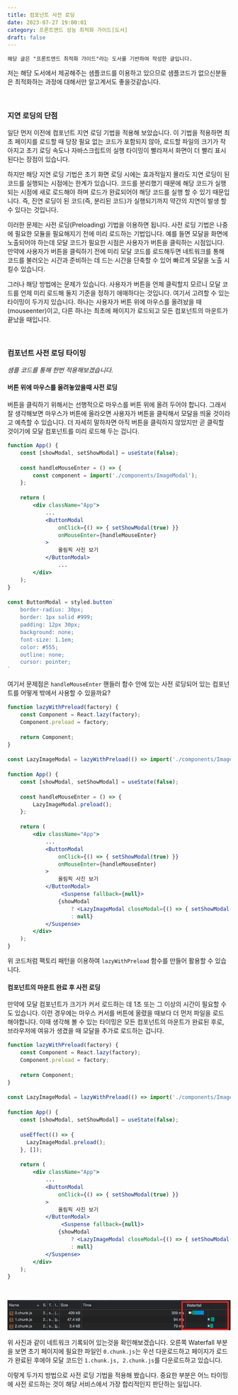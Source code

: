 ```yaml
---
title: 컴포넌트 사전 로딩
date: 2023-07-27 19:00:01
category: 프론트엔드 성능 최적화 가이드[도서]
draft: false
---
```


```
해당 글은 "프론트엔드 최적화 가이드"라는 도서를 기반하여 작성한 글입니다.
```

저는 해당 도서에서 제공해주는 샘플코드를 이용하고 있으므로 샘플코드가 없으신분들은 최적화하는 과정에 대해서만 알고계서도 좋을것같습니다.

<br/>

### 지연 로딩의 단점

일단 먼저 이전에 컴포넌트 지연 로딩 기법을 적용해 보았습니다. 이 기법을 적용하면 최초 페이지를 로드할 때 당장 필요 없는 코드가 포함되지 않아, 로드할 파일의 크기가 작아지고 초기 로딩 속도나 자바스크립트의 실행 타이밍이 빨라져서 화면이 더 빨리 표시된다는 장점이 있습니다. 

하지만 해당 지연 로딩 기법은 초기 화면 로딩 시에는 효과적일지 몰라도 지연 로딩이 된 코드를 실행되는 시점에는 한계가 있습니다. 코드를 분리했기 때문에 해당 코드가 실행되는 시점에 새로 로드해야 하며 로드가 완료되어야 해당 코드를 실행 할 수 있기 때문입니다. 즉, 진연 로딩이 된 코드(즉, 분리된 코드)가 실행되기까지 약간의 지연이 발생 할 수 있다는 것입니다.

이러한 문제는 사전 로딩(Preloading) 기법을 이용하면 됩니다. 사전 로딩 기법은 나중에 필요한 모듈을 필요해지기 전에 미리 로드하는 기법입니다. 예를 들면 모달을 화면에 노출되어야 하는데 모달 코드가 필요한 시점은 사용자가 버튼을 클릭하는 시점입니다. 만약에 사용자가 버튼을 클릭하기 전에 미리 모달 코드를 로드해두면 네트워크를 통해 코드를 불러오는 시간과 준비하는 데 드는 시간을 단축할 수 있어 빠르게 모달을 노출 시킬수 있습니다.

그러나 해당 방법에는 문제가 있습니다. 사용자가 버튼을 언제 클릭할지 모르니 모달 코드를 언제 미리 로드해 둘지 기준을 정하기 애매하다는 것입니다. 여기서 고려할 수 있는 타이밍이 두가지 있습니다. 하나는 사용자가 버튼 위에 마우스를 올려놨을 때(mouseenter)이고, 다른 하나는 최초에 페이지가 로드되고 모든 컴포넌트의 마운트가 끝났을 때입니다.

<br/>

### 컴포넌트 사전 로딩 타이밍

*샘플 코드를 통해 한번 적용해보겠습니다.*

#### 버튼 위에 마우스를 올려놓았을때 사전 로딩

버튼을 클릭하기 위해서는 선행적으로 마우스를 버튼 위에 올려 두어야 합니다. 그래서 잘 생각해보면 마우스가 버튼에 올라오면 사용자가 버튼을 클릭해서 모달을 띄울 것이라고 예측할 수 있습니다. 더 자세히 말하자면 아직 버튼을 클릭하지 않았지만 곧 클릭할 것이기에 모달 컴포넌트를 미리 로드해 두는 겁니다.

```jsx
function App() {
    const [showModal, setShowModal] = useState(false);

    const handleMouseEnter = () => {
        const component = import('./components/ImageModal');
    };

    return (
        <div className="App">
            ...
            <ButtonModal 
                onClick={() => { setShowModal(true) }}
                onMouseEnter={handleMouseEnter}
            >
                올림픽 사진 보기    
            </ButtonModal>
        		...
        </div>
    );
}

const ButtonModal = styled.button`
    border-radius: 30px;
    border: 1px solid #999;
    padding: 12px 30px;
    background: none;
    font-size: 1.1em;
    color: #555;
    outline: none;
    cursor: pointer;
`
```

여기서 문제점은 `handleMouseEnter` 핸들러 함수 안에 있는 사전 로딩되어 있는 컴포넌트를 어떻게 밖에서 사용할 수 있을까요? 

```jsx
function lazyWithPreload(factory) {
    const Component = React.lazy(factory);
    Component.preload = factory;

    return Component;
}

const LazyImageModal = lazyWithPreload(() => import('./components/ImageModal'));

function App() {
    const [showModal, setShowModal] = useState(false);

    const handleMouseEnter = () => {
        LazyImageModal.preload();
    };

    return (
        <div className="App">
            ...
            <ButtonModal 
                onClick={() => { setShowModal(true) }}
                onMouseEnter={handleMouseEnter}
            >
                올림픽 사진 보기    
            </ButtonModal>
        		 <Suspense fallback={null}>
                {showModal 
                 	? <LazyImageModal closeModal={() => { setShowModal(false) }} /> 
                 	: null}
            </Suspense>
        </div>
    );
}
```

위 코드처럼 팩토리 패턴을 이용하여 `lazyWithPreload` 함수를 만들어 활용할 수 있습니다.

#### 컴포넌트의 마운트 완료 후 사전 로딩

만약에 모달 컴포넌트가 크기가 커서 로드하는 데 1초 또는 그 이상의 시간이 필요할 수도 있습니다. 이런 경우에는 마우스 커서를 버튼에 올렸을 때보다 더 먼저 파일을 로드 해야합니다. 이때 생각해 볼 수 있는 타이밍은 모든 컴포넌트의 마운트가 완료된 후로, 브라우저에 여유가 생겼을 때 모달을 추가로 로드하는 겁니다.

```jsx
function lazyWithPreload(factory) {
    const Component = React.lazy(factory);
    Component.preload = factory;

    return Component;
}

const LazyImageModal = lazyWithPreload(() => import('./components/ImageModal'));

function App() {
    const [showModal, setShowModal] = useState(false);

    useEffect(() => {
      LazyImageModal.preload();
    }, []);

    return (
        <div className="App">
            ...
            <ButtonModal 
                onClick={() => { setShowModal(true) }}
            >
                올림픽 사진 보기    
            </ButtonModal>
        		 <Suspense fallback={null}>
                {showModal 
                 	? <LazyImageModal closeModal={() => { setShowModal(false) }} /> 
                 	: null}
            </Suspense>
        </div>
    );
}
```

<br/>

![pre01](./images/componentPre/pre01.png)

위 사진과 같이 네트워크 기록되어 있는것을 확인해보겠습니다. 오른쪽 Waterfall 부분을 보면 초기 페이지에 필요한 파일인 `0.chunk.js`는 우선 다운로드하고 페이지가 로드가 완료된 후에야 모달 코드인 `1.chunk.js, 2.chunk.js`를 다운로드하고 있습니다.

이렇게 두가지 방법으로 사전 로딩 기법을 적용해 봤습니다. 중요한 부분은 어느 타이밍에 사전 로드하는 것이 해당 서비스에서 가장 합리적인지 판단하는 일입니다.

<br/>
